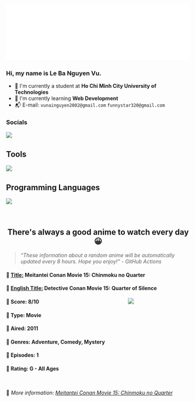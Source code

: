 
<img src="svg/nai.svg" />

<br />

<h3>Hi, my name is <strong>Le Ba Nguyen Vu</strong>.</h3>

- 🏫 I'm currently a student at **Ho Chi Minh City University of Technologies**
- 👀 I'm currently learning **Web Development**
- 📬 E-mail: `vunainguyen2002@gmail.com` `funnystar320@gmail.com`


<h3>Socials</h3>
<a target="_blank" href="https://instagram.com/vu.le1352"><img src="https://img.shields.io/badge/Instagram-%23E4405F.svg?style=for-the-badge&logo=Instagram&logoColor=white" /></a>

<p>
  <h2>Tools</h2>
  <a href="https://skillicons.dev">
    <img src="https://skillicons.dev/icons?i=git,dotnet,mongodb,express,react,nodejs,bootstrap,tailwind,laravel,docker&theme=dark" />
  </a>

  <br />

  <h2>Programming Languages</h2>

  <a href="https://skillicons.dev">
    <img src="https://skillicons.dev/icons?i=javascript,typescript,html,css,cs,php&theme=dark" />
  </a>
</p>

<br />

<h2 align="center">There's always a good anime to watch every day 😀</h2>

<blockquote>
<i>
<q>These information about a random anime will be automatically updated every 8 hours. Hope you enjoy!</q> - GitHub Actions
</i>
</blockquote>

<h4>
  <strong>🥭 <u>Title:</u></strong> Meitantei Conan Movie 15: Chinmoku no Quarter
</h4>

<h4>🌿 <u>English Title:</u> Detective Conan Movie 15: Quarter of Silence</h4>

<img align="right" width="170" src=https://cdn.myanimelist.net/images/anime/9/32035.jpg />

<h4>🌱 Score: 8/10</h4>

<h4>🌲 Type: Movie</h4>

<h4>🌴 Aired: 2011</h4>

<h4>🌵 Genres: Adventure, Comedy, Mystery</h4>

<h4>🥑 Episodes: 1</h4>

<h4>🍏 Rating: G - All Ages</h4>

<br />

🍂 *More information: [Meitantei Conan Movie 15: Chinmoku no Quarter](https://myanimelist.net/anime/9963/Meitantei_Conan_Movie_15__Chinmoku_no_Quarter)*
    